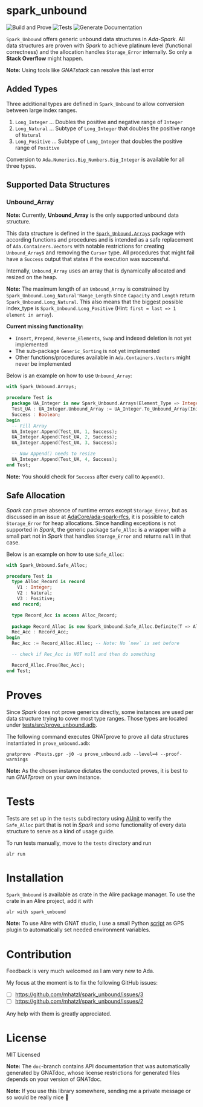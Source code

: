 # spark_unbound

![Build and Prove](https://github.com/mhatzl/spark_unbound/actions/workflows/build_prove.yml/badge.svg?branch=main)
![Tests](https://github.com/mhatzl/spark_unbound/actions/workflows/run_tests.yml/badge.svg?branch=main)
![Generate Documentation](https://github.com/mhatzl/spark_unbound/actions/workflows/generate_doc.yml/badge.svg?branch=main)

`Spark_Unbound` offers generic unbound data structures in *Ada-Spark*.
All data structures are proven with *Spark* to achieve platinum level (functional correctness) and the allocation handles `Storage_Error` internally.
So only a **Stack Overflow** might happen.

**Note:** Using tools like *GNATstack* can resolve this last error

## Added Types

Three additional types are defined in `Spark_Unbound` to allow conversion between large index ranges.

1. `Long_Integer` ... Doubles the positive and negative range of `Integer`
2. `Long_Natural` ... Subtype of `Long_Integer` that doubles the positive range of `Natural`
3. `Long_Positive` ... Subtype of `Long_Integer` that doubles the positive range of `Positive`

Conversion to `Ada.Numerics.Big_Numbers.Big_Integer` is available for all three types.

## Supported Data Structures
### Unbound_Array

**Note:** Currently, **Unbound_Array** is the only supported unbound data structure.

This data structure is defined in the [`Spark_Unbound.Arrays`](/src/spark_unbound-arrays.ads) package with according functions and procedures and is intended as a safe replacement of `Ada.Containers.Vectors`
with notable restrictions for creating `Unbound_Array`s and removing the `Cursor` type.
All procedures that might fail have a `Success` output that states if the execution was successful.

Internally, `Unbound_Array` uses an array that is dynamically allocated and resized on the heap.

**Note:** The maximum length of an `Unbound_Array` is constrained by `Spark_Unbound.Long_Natural'Range_Length` since `Capacity` and `Length` return `Spark_Unbound.Long_Natural`.
This also means that the biggest possible index_type is `Spark_Unbound.Long_Positive` (Hint: `first = last => 1 element in array`). 

**Current missing functionality:**

- `Insert`, `Prepend`, `Reverse_Elements`, `Swap` and indexed deletion is not yet implemented
- The sub-package `Generic_Sorting` is not yet implemented
- Other functions/procedures available in `Ada.Containers.Vectors` might never be implemented

Below is an example on how to use `Unbound_Array`:

~~~Ada
with Spark_Unbound.Arrays;

procedure Test is
  package UA_Integer is new Spark_Unbound.Arrays(Element_Type => Integer, Index_Type => Positive);
  Test_UA : UA_Integer.Unbound_Array := UA_Integer.To_Unbound_Array(Initial_Capacity => 3);
  Success : Boolean;
begin
  -- Fill Array
  UA_Integer.Append(Test_UA, 1, Success);
  UA_Integer.Append(Test_UA, 2, Success);
  UA_Integer.Append(Test_UA, 3, Success);

  -- Now Append() needs to resize
  UA_Integer.Append(Test_UA, 4, Success);
end Test;
~~~

**Note:** You should check for `Success` after every call to `Append()`.

## Safe Allocation

*Spark* can prove absence of runtime errors except `Storage_Error`, but as discussed in an issue at [AdaCore/ada-spark-rfcs](https://github.com/AdaCore/ada-spark-rfcs/issues/78),
it is possible to catch `Storage_Error` for heap allocations. 
Since handling exceptions is not supported in *Spark*, the generic package `Safe_Alloc` is a wrapper with a small part not in *Spark*
that handles `Storage_Error` and returns `null` in that case.

Below is an example on how to use `Safe_Alloc`:

~~~Ada
with Spark_Unbound.Safe_Alloc;

procedure Test is
  type Alloc_Record is record
    V1 : Integer;
    V2 : Natural;
    V3 : Positive;
  end record;

  type Record_Acc is access Alloc_Record;
          
  package Record_Alloc is new Spark_Unbound.Safe_Alloc.Definite(T => Alloc_Record, T_Acc => Record_Acc);
  Rec_Acc : Record_Acc;
begin
  Rec_Acc := Record_Alloc.Alloc; -- Note: No `new` is set before 

  -- check if Rec_Acc is NOT null and then do something

  Record_Alloc.Free(Rec_Acc);
end Test;
~~~

# Proves

Since *Spark* does not prove generics directly, some instances are used per data structure trying to cover most type ranges.
Those types are located under [tests/src/prove_unbound.adb]().

The following command executes GNATprove to prove all data structures instantiated in `prove_unbound.adb`:

~~~
gnatprove -Ptests.gpr -j0 -u prove_unbound.adb --level=4 --proof-warnings
~~~

**Note:** As the chosen instance dictates the conducted proves, it is best to run *GNATprove* on your own instance.


# Tests

Tests are set up in the `tests` subdirectory using [AUnit](https://github.com/AdaCore/aunit) to verify the `Safe_Alloc` part that is not in *Spark*
and some functionality of every data structure to serve as a kind of usage guide.

To run tests manually, move to the `tests` directory and run 

~~~
alr run
~~~

# Installation

`Spark_Unbound` is available as crate in the Alire package manager.
To use the crate in an Alire project, add it with

~~~
alr with spark_unbound
~~~

**Note:** To use Alire with GNAT studio, I use a small Python [script](https://github.com/mhatzl/gps_alire) as GPS plugin to automatically set needed environment variables. 

# Contribution

Feedback is very much welcomed as I am very new to Ada.

My focus at the moment is to fix the following GitHub issues:

- [ ] https://github.com/mhatzl/spark_unbound/issues/3
- [ ] https://github.com/mhatzl/spark_unbound/issues/2

Any help with them is greatly appreciated.

# License

MIT Licensed

**Note:** The `doc`-branch contains API documentation that was automatically generated by GNATdoc, whose license restrictions for generated files depends on your version of GNATdoc.

**Note:** If you use this library somewhere, sending me a private message or so would be really nice 🙂

